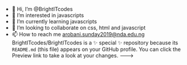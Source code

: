 - 👋 Hi, I’m @BrightITcodes
- 👀 I’m interested in javascripts 
- 🌱 I’m currently learning javascripts
- 💞️ I’m looking to collaborate on css, html and javascript
- 📫 How to reach me  arobani.sunday2019@nda.edu.ng
BrightITcodes/BrightITcodes is a ✨ special ✨ repository because its `README.md` (this file) appears on your GitHub profile.
You can click the Preview link to take a look at your changes.
--->
